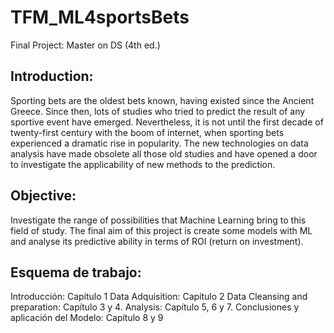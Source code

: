 # TFM_ML4sportsBets
Final Project: Master on DS (4th ed.)
## Introduction:
Sporting bets are the oldest bets known, having existed since the Ancient Greece. Since then, lots of studies who tried to predict the result of any sportive event have emerged. Nevertheless, it is not until the first decade of twenty-first century with the boom of internet, when sporting bets experienced a dramatic rise in popularity. The new technologies on data analysis have made obsolete all those old studies and have opened a door to investigate the applicability of new methods to the prediction.
## Objective:
Investigate the range of possibilities that Machine Learning bring to this field of study. The final aim of this project is create some models with ML and analyse its predictive ability in terms of ROI (return on investment).
## Esquema de trabajo:
Introducción: Capítulo 1
Data Adquisition: Capítulo 2
Data Cleansing and preparation: Capítulo 3 y 4.
Analysis: Capítulo 5, 6 y 7.
Conclusiones y aplicación del Modelo: Capítulo 8 y 9
